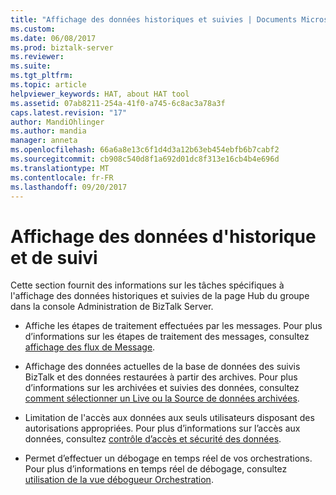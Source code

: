```yaml
---
title: "Affichage des données historiques et suivies | Documents Microsoft"
ms.custom: 
ms.date: 06/08/2017
ms.prod: biztalk-server
ms.reviewer: 
ms.suite: 
ms.tgt_pltfrm: 
ms.topic: article
helpviewer_keywords: HAT, about HAT tool
ms.assetid: 07ab8211-254a-41f0-a745-6c8ac3a78a3f
caps.latest.revision: "17"
author: MandiOhlinger
ms.author: mandia
manager: anneta
ms.openlocfilehash: 66a6a8e13c6f1d4d3a12b63eb454ebfb6b7cabf2
ms.sourcegitcommit: cb908c540d8f1a692d01dc8f313e16cb4b4e696d
ms.translationtype: MT
ms.contentlocale: fr-FR
ms.lasthandoff: 09/20/2017
---
```

# <a name="viewing-historical-and-tracked-data"></a>Affichage des données d'historique et de suivi
Cette section fournit des informations sur les tâches spécifiques à l'affichage des données historiques et suivies de la page Hub du groupe dans la console Administration de BizTalk Server.  
  
-   Affiche les étapes de traitement effectuées par les messages. Pour plus d’informations sur les étapes de traitement des messages, consultez [affichage des flux de Message](../core/viewing-message-flow.md).  
  
-   Affichage des données actuelles de la base de données des suivis BizTalk et des données restaurées à partir des archives. Pour plus d’informations sur les archivées et suivies des données, consultez [comment sélectionner un Live ou la Source de données archivées](../core/how-to-select-a-live-or-archived-data-source.md).  
  
-   Limitation de l'accès aux données aux seuls utilisateurs disposant des autorisations appropriées. Pour plus d’informations sur l’accès aux données, consultez [contrôle d’accès et sécurité des données](../core/access-control-and-data-security.md).  
  
-   Permet d’effectuer un débogage en temps réel de vos orchestrations. Pour plus d’informations en temps réel de débogage, consultez [utilisation de la vue débogueur Orchestration](../core/working-with-the-orchestration-debugger-view.md).